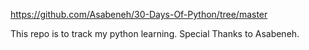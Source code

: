 https://github.com/Asabeneh/30-Days-Of-Python/tree/master

This repo is to track my python learning.
Special Thanks to Asabeneh.